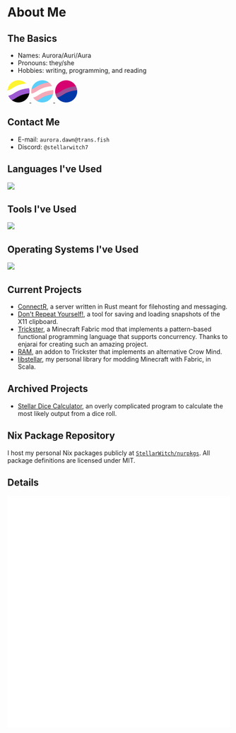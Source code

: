 # About Me

## The Basics

- Names: Aurora/Auri/Aura
- Pronouns: they/she
- Hobbies: writing, programming, and reading

<a href="https://pride-gen.rash.codes">
  <img src="https://raw.githubusercontent.com/StellarWitch7/StellarWitch7/main/enby.svg" width="50" height="50">
</a>
<a href="https://pride-gen.rash.codes">
  <img src="https://raw.githubusercontent.com/StellarWitch7/StellarWitch7/main/trans.svg" width="50" height="50">
</a>
<a href="https://pride-gen.rash.codes">
  <img src="https://raw.githubusercontent.com/StellarWitch7/StellarWitch7/main/bi.svg" width="50" height="50">
</a>

## Contact Me
- E-mail: `aurora.dawn@trans.fish`
- Discord: `@stellarwitch7`

## Languages I've Used

[![](https://skillicons.dev/icons?i=rust,cs,scala,nix,java,bash,md,py,mysql)](https://skillicons.dev)

## Tools I've Used

[![](https://skillicons.dev/icons?i=git,neovim,visualstudio,vscode,rider,idea,clion,pycharm,octave,blender)](https://skillicons.dev)

## Operating Systems I've Used

[![](https://skillicons.dev/icons?i=nix,arch,windows)](https://skillicons.dev)

## Current Projects

- [ConnectR](https://github.com/StellarWitch7/connectr), a server written in Rust meant for filehosting and messaging.
- [Don't Repeat Yourself!](https://github.com/StellarWitch7/dont-repeat-yourself), a tool for saving and loading snapshots of the X11 clipboard. 
- [Trickster](https://github.com/enjarai/trickster), a Minecraft Fabric mod that implements a pattern-based functional programming language that supports concurrency. Thanks to enjarai for creating such an amazing project.
- [RAM](https://github.com/StellarWitch7/ram), an addon to Trickster that implements an alternative Crow Mind. 
- [libstellar](https://github.com/StellarWitch7/libstellar), my personal library for modding Minecraft with Fabric, in Scala. 

## Archived Projects

- [Stellar Dice Calculator](https://github.com/StellarWitch7/DiceCalculator), an overly complicated program to calculate the most likely output from a dice roll. 

## Nix Package Repository

I host my personal Nix packages publicly at [`StellarWitch/nurpkgs`](https://github.com/StellarWitch7/nurpkgs). All package definitions are licensed under MIT. 

## Details

[![Metrics](https://raw.githubusercontent.com/StellarWitch7/StellarWitch7/main/github-metrics.svg)](https://github.com/lowlighter/metrics)
